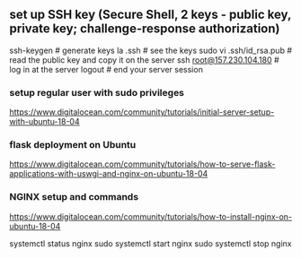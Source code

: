 ## set up SSH key (Secure Shell, 2 keys - public key, private key; challenge-response authorization)

ssh-keygen # generate keys
la .ssh # see the keys
sudo vi .ssh/id_rsa.pub # read the public key and copy it on the server
ssh root@157.230.104.180 # log in at the server
logout # end your server session

### setup regular user with sudo privileges

https://www.digitalocean.com/community/tutorials/initial-server-setup-with-ubuntu-18-04

### flask deployment on Ubuntu

 https://www.digitalocean.com/community/tutorials/how-to-serve-flask-applications-with-uswgi-and-nginx-on-ubuntu-18-04

 ### NGINX setup and commands

 https://www.digitalocean.com/community/tutorials/how-to-install-nginx-on-ubuntu-18-04

 systemctl status nginx
 sudo systemctl start nginx
 sudo systemctl stop nginx

